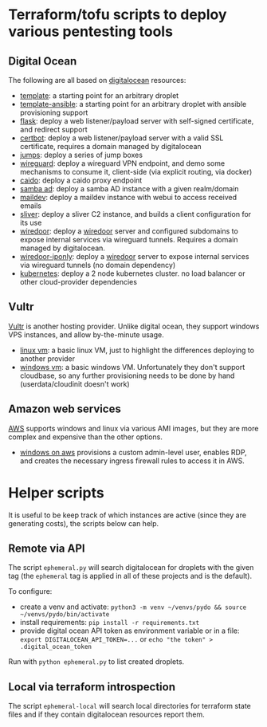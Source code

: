 # Terraform/tofu scripts to deploy various pentesting tools 


## Digital Ocean 

The following are all based on [digitalocean](https://m.do.co/c/15eb168a4c37) resources:
* [template](template/): a starting point for an arbitrary droplet
* [template-ansible](template-ansible/): a starting point for an arbitrary droplet with ansible provisioning support
* [flask](flask/): deploy a web listener/payload server  with self-signed certificate, and redirect support
* [certbot](certbot/): deploy a web listener/payload server with a valid SSL certificate, requires a domain managed by digitalocean
* [jumps](jumps/): deploy a series of jump boxes
* [wireguard](wireguard/): deploy a wireguard VPN endpoint, and demo some mechanisms to consume it, client-side (via explicit routing, via docker)
* [caido](caido/): deploy a caido proxy endpoint 
* [samba ad](samba-ad/): deploy a samba AD instance with a given realm/domain
* [maildev](mailserver/): deploy a maildev instance with webui to access received emails
* [sliver](sliver/): deploy a sliver C2 instance, and builds a client configuration for its use
* [wiredoor](wiredoor/): deploy a [wiredoor](https://www.wiredoor.net) server and configured subdomains to expose internal services via wireguard tunnels.  Requires a domain managed by digitalocean.
* [wiredoor-iponly](wiredoor-iponly/): deploy a [wiredoor](https://www.wiredoor.net) server to expose internal services via wireguard tunnels (no domain dependency)
* [kubernetes](kubernetes/): deploy a 2 node kubernetes cluster. no load balancer or other cloud-provider dependencies

## Vultr

[Vultr](vultr.com) is another hosting provider.  Unlike digital ocean, they support windows VPS instances, and allow by-the-minute usage.

* [linux vm](vultr-basic/): a basic linux VM, just to highlight the differences deploying to another provider
* [windows vm](vultr-windows/): a basic windows VM. Unfortunately they don't support cloudbase, so any further provisioning needs to be done by hand (userdata/cloudinit doesn't work)


## Amazon web services

[AWS](https://aws.amazon.com/) supports windows and linux via various AMI images, but they are more complex and expensive than the other options.

* [windows on aws](amazon-windows/) provisions a custom admin-level user, enables RDP, and creates the necessary ingress firewall rules to access it in AWS.

# Helper scripts 

It is useful to be keep track of which instances are active (since they are generating costs), the scripts below can help.

## Remote via API
The script `ephemeral.py` will search digitalocean for droplets with the given tag (the `ephemeral` tag is applied in all of these projects and is the default).

To configure:

* create a venv and activate: `python3 -m venv ~/venvs/pydo && source ~/venvs/pydo/bin/activate` 
* install requirements: `pip install -r requirements.txt`
* provide digital ocean API token as environment variable or in a file: `export DIGITALOCEAN_API_TOKEN=...` or `echo "the token" > .digital_ocean_token`

Run with `python ephemeral.py` to list created droplets.

## Local via terraform introspection

The script `ephemeral-local` will search local directories for terraform state files and if they contain digitalocean resources report them.
